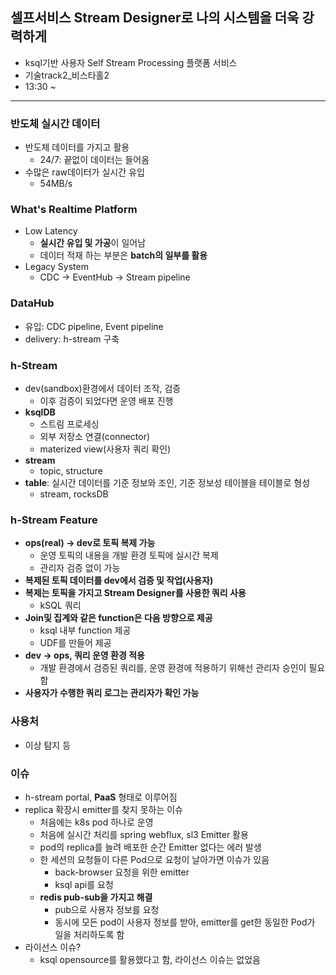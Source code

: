 ## 셀프서비스 Stream Designer로 나의 시스템을 더욱 강력하게
- ksql기반 사용자 Self Stream Processing 플랫폼 서비스
- 기술track2_비스타홀2
- 13:30 ~

---

### 반도체 실시간 데이터
- 반도체 데이터를 가지고 활용
  - 24/7: 끝없이 데이터는 들어옴
- 수많은 raw데이터가 실시간 유입
  - 54MB/s

### What's Realtime Platform
- Low Latency
  - **실시간 유입 및 가공**이 일어남
  - 데이터 적재 하는 부분은 **batch의 일부를 활용**
- Legacy System
  - CDC -> EventHub -> Stream pipeline

### DataHub
- 유입: CDC pipeline, Event pipeline
- delivery: h-stream 구축

### h-Stream
- dev(sandbox)환경에서 데이터 조작, 검증
  - 이후 검증이 되었다면 운영 배포 진행
- **ksqlDB**
  - 스트림 프로세싱
  - 외부 저장소 연결(connector)
  - materized view(사용자 쿼리 확인)
- **stream**
  - topic, structure
- **table**: 실시간 데이터를 기준 정보와 조인, 기준 정보성 테이블을 테이블로 형성
  - stream, rocksDB

### h-Stream Feature
- **ops(real) -> dev로 토픽 복제 가능**
  - 운영 토픽의 내용을 개발 환경 토픽에 실시간 복제
  - 관리자 검증 없이 가능
- **복제된 토픽 데이터를 dev에서 검증 및 작업(사용자)**
- **복제는 토픽을 가지고 Stream Designer를 사용한 쿼리 사용**
  - kSQL 쿼리
- **Join및 집계와 같은 function은 다음 방향으로 제공**
  - ksql 내부 function 제공
  - UDF를 만들어 제공
- **dev -> ops, 쿼리 운영 환경 적용**
  - 개발 환경에서 검증된 쿼리를, 운영 환경에 적용하기 위해선 관리자 승인이 필요함
- **사용자가 수행한 쿼리 로그는 관리자가 확인 가능**

### 사용처
- 이상 탐지 등

### 이슈
- h-stream portal, **PaaS** 형태로 이루어짐
- replica 확장시 emitter를 찾지 못하는 이슈
  - 처음에는 k8s pod 하나로 운영
  - 처음에 실시간 처리를 spring webflux, sl3 Emitter 활용
  - pod의 replica를 늘려 배포한 순간 Emitter 없다는 에러 발생
  - 한 세션의 요청들이 다른 Pod으로 요청이 날아가면 이슈가 있음
    - back-browser 요청을 위한 emitter
    - ksql api를 요청
  - **redis pub-sub을 가지고 해결**
    - pub으로 사용자 정보를 요청
    - 동시에 모든 pod이 사용자 정보를 받아, emitter를 get한 동일한 Pod가 일을 처리하도록 함
- 라이선스 이슈?
  - ksql opensource를 활용했다고 함, 라이선스 이슈는 없었음
